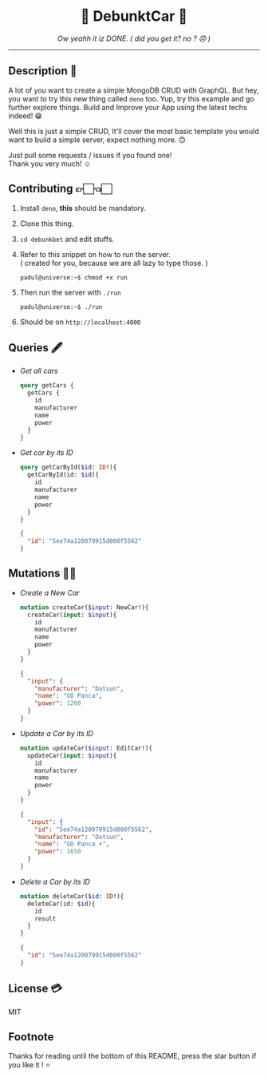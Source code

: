 <h1 align="center"> 🦖 DebunktCar 🦕 </h1>
<p align="center"><em>Ow yeahh it iz DONE. ( did you get it? no ? 😞 )</em></p>

---

## Description 📕

  A lot of you want to create a simple MongoDB CRUD with GraphQL.
  But hey, you want to try this new thing called `deno` too.
  Yup, try this example and go further explore things.
  Build and Improve your App using the latest techs indeed! 😁  

  Well this is just a simple CRUD, It'll cover the most basic template you would
  want to build a simple server, expect nothing more. 🙃  

  Just pull some requests / issues if you found one!  
  Thank you very much! ☺️

## Contributing 👉🏻👈🏻

  1. Install `deno`, **this** should be mandatory.
  2. Clone this thing.
  3. `cd debunkbet` and edit stuffs.
  4. Refer to this snippet on how to run the server.  
     ( created for you, because we are all lazy to type those. )

      ```console
      padul@universe:~$ chmod +x run
      ```

  5. Then run the server with `./run`
  
      ```console
      padul@universe:~$ ./run
      ```
      
  6. Should be on `http://localhost:4000`

## Queries 🖋

  - *Get all cars*

      ```graphql
      query getCars {
        getCars {
          id
          manufacturer
          name
          power
        }
      }
      ```

  - *Get car by its ID*

      ```graphql
      query getCarById($id: ID!){
        getCarById(id: $id){
          id
          manufacturer
          name
          power
        }
      }
      ```

      ```json
      {
        "id": "5ee74a120079915d000f5562"
      }
      ```

## Mutations 💪🏼

  - *Create a New Car*

      ```graphql
      mutation createCar($input: NewCar!){
        createCar(input: $input){
          id
          manufacturer
          name
          power
        }
      }
      ```

      ```json
      {
        "input": {
          "manufacturer": "Datsun",
          "name": "GO Panca",
          "power": 1200
        }
      }
      ```

  - *Update a Car by its ID*

      ```graphql
      mutation updateCar($input: EditCar!){
        updateCar(input: $input){
          id
          manufacturer
          name
          power
        }
      }
      ```

      ```json
      {
        "input": {
          "id": "5ee74a120079915d000f5562",
          "manufacturer": "Datsun",
          "name": "GO Panca +",
          "power": 1650
        }
      }
      ```

  - *Delete a Car by its ID*

      ```graphql
      mutation deleteCar($id: ID!){
        deleteCar(id: $id){
          id
          result
        }
      }
      ```

      ```json
      {
        "id": "5ee74a120079915d000f5562"
      }
      ```

## License 💳
 
 MIT
 
## Footnote

 Thanks for reading until the bottom of this README, press the star button if you like it ! ⭐️
 
